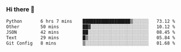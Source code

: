 ### Hi there 👋

<!--START_SECTION:waka-->

```txt
Python       6 hrs 7 mins    ██████████████████▒░░░░░░   73.12 %
Other        50 mins         ██▓░░░░░░░░░░░░░░░░░░░░░░   10.12 %
JSON         42 mins         ██░░░░░░░░░░░░░░░░░░░░░░░   08.45 %
Text         29 mins         █▒░░░░░░░░░░░░░░░░░░░░░░░   05.84 %
Git Config   8 mins          ▒░░░░░░░░░░░░░░░░░░░░░░░░   01.68 %
```

<!--END_SECTION:waka-->
